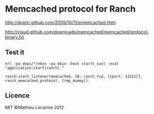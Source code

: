 Memcached protocol for Ranch
============================

http://dustin.github.com/2009/10/11/ememcached.html

http://cloud.github.com/downloads/memcached/memcached/protocol-binary.txt

Test it
-------

    erl -pa deps/*/ebin -pa ebin -boot startt_sasl -eval "application:start(ranch)."

    ranch:start_listener(memcached, 10, ranch_tcp, [{port, 11211}], ranch_memcached_protocol, [rmp_dummy]).

Licence
-------

MIT ©Mathieu Lecarme 2012
